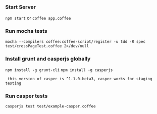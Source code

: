 ### Start Server

``npm start`` or ``coffee app.coffee``

### Run mocha tests 

``mocha --compilers coffee:coffee-script/register -u tdd -R spec test/crossPageTest.coffee 2>/dev/null``

### Install grunt and casperjs globally

``npm install -g grunt-cli``
``npm install -g casperjs``
```
 this version of casper is ^1.1.0-beta3, casper works for staging testing
```
### Run casper tests 

``casperjs test test/example-casper.coffee``